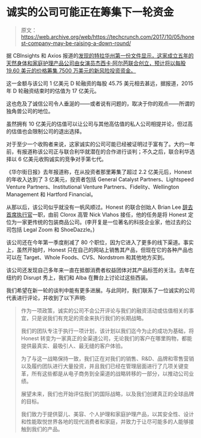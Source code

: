 # 诚实的公司可能正在筹集下一轮资金 

> 原文：<https://web.archive.org/web/https://techcrunch.com/2017/10/05/honest-company-may-be-raising-a-down-round/>

据 CBInsights 和 Axios 报道的[发现的特拉华州第一份](https://web.archive.org/web/20221218145015/https://www.axios.com/jessica-albas-honest-co-slashes-valuation-2493350812.html)[文件显示，这家成立五年的天然身体和家庭护理产品公司由女演员杰西卡·阿尔芭联合创立，预计将以每股 19.60 美元的价格筹集 7500 万美元的新风险投资资金。](https://web.archive.org/web/20221218145015/https://www.cbinsights.com/reports/valuation-honest-company.pdf)

这一金额与该公司 1 亿美元 D 轮融资的每股 45.75 美元相去甚远，据报道，2015 年 D 轮融资结束时的估值为 17 亿美元。

这也危及了诚信公司令人垂涎的——或者说有问题的，取决于你的观点——所谓的独角兽公司的地位。

虽然拥有 10 亿美元的估值可以让公司与其他高估值的私人公司相提并论，但过高的估值也会限制公司的退出选择。

对于至少一个收购者来说，这家诚实的公司可能已经被证明过于富有了。大约一年前，有报道称该公司正与联合利华就潜在的合作进行谈判；不久之后，联合利华选择以 6 亿美元收购诚实的竞争对手第七代。

《华尔街日报》去年报道称，在从投资者那里筹集了超过 2.2 亿美元后，Honest 的年收入达到了 3 亿美元，投资者包括 General Catalyst Partners、Lightspeed Venture Partners、Institutional Venture Partners、Fidelity、Wellington Management 和 Hartford Financial。

从那以后，该公司似乎就没有一帆风顺过。Honest 的联合创始人 Brian Lee [辞去首席执行官](https://web.archive.org/web/20221218145015/https://www.inc.com/lindsay-blakely/jessica-albas-honest-company-gets-a-new-ceo.html)一职，由前 Clorox 高管 Nick Vlahos 接任，他的任务是将 Honest 定位为一家更传统的包装商品公司。(李开复是一位著名的科技企业家，他过去的公司包括 Legal Zoom 和 ShoeDazzle。)

该公司还在今年第一季度削减了 80 个职位，因为它进入了更多的线下渠道。事实上，虽然开始时，Honest 只在自己的网站上销售其产品，但现在它的各种产品也可以在 Target、Whole Foods、CVS、Nordstrom 和其他地方买到。

该公司还发现自己多年来一直在抵御消费者权益团体对其产品标签的关注。去年在纽约的 Disrupt 秀上，我们和 Alba 在舞台上讨论过这些西装。

我们希望在新一轮的谈判中能有更多进展。与此同时，我们联系了一位诚实的公司代表进行评论，并收到了以下声明:

> 作为一项政策，诚实的公司不会公开评论与我们的融资活动或估值相关的事宜，只是说我们有充足的资金来执行我们的长期战略。
> 
> 我们的团队专注于执行一项计划，该计划以我们迄今为止的成功为基础，将 Honest 转变为一家真正的全渠道公司，无论我们的客户在哪里购物，都能提供最真实、最吸引人、最无缝的客户体验。
> 
> 为了与这一战略保持一致，我们正在对我们的销售、R&D、品牌和零售营销以及履约团队进行大量投资，并且我们已经在管理层面进行了几项关键变革，所有这些都是从电子商务到全渠道的战略转移的一部分，以推动公司业绩。
> 
> 展望未来，我们也开始评估我们的国际战略，以及我们创建真正的全球品牌的目标。
> 
> 我们致力于提供婴儿、美容、个人护理和家庭护理产品，以其安全性、设计和性能取悦世界各地的现代消费者和家庭，并致力于让尽可能多的人能够接触到我们的产品。